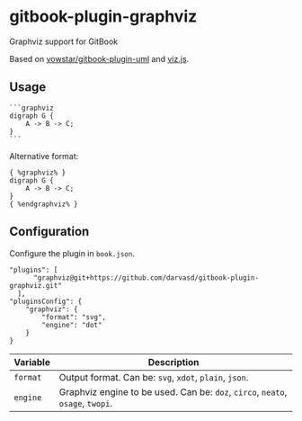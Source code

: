 # gitbook-plugin-graphviz
Graphviz support for GitBook

Based on [vowstar/gitbook-plugin-uml](https://github.com/vowstar/gitbook-plugin-uml) and [viz.js](https://www.npmjs.com/package/viz.js).

## Usage

<pre><code>```graphviz
digraph G {
	A -> B -> C;
}
```
</code></pre> 

Alternative format:
<pre><code>{ %graphviz% }
digraph G {
	A -> B -> C;
}
{ %endgraphviz% }
</code></pre> 



## Configuration

Configure the plugin in `book.json`.

```
"plugins": [
      "graphviz@git+https://github.com/darvasd/gitbook-plugin-graphviz.git"
  ],
"pluginsConfig": {
    "graphviz": {
        "format": "svg",
        "engine": "dot"
    }
}
``` 

| Variable | Description |
| --- | --- |
| `format` | Output format. Can be: `svg`, `xdot`, `plain`, `json`. |
| `engine` | Graphviz engine to be used. Can be: `doz`, `circo`, `neato`, `osage`, `twopi`. |